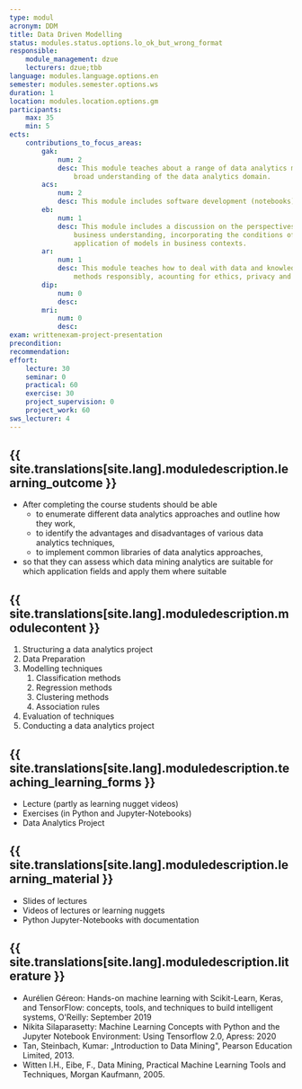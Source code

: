 ```yaml
---
type: modul
acronym: DDM
title: Data Driven Modelling
status: modules.status.options.lo_ok_but_wrong_format
responsible: 
    module_management: dzue
    lecturers: dzue;tbb
language: modules.language.options.en
semester: modules.semester.options.ws
duration: 1
location: modules.location.options.gm
participants: 
    max: 35
    min: 5
ects: 
    contributions_to_focus_areas:
        gak: 
            num: 2
            desc: This module teaches about a range of data analytics methods, that allows a 
                broad understanding of the data analytics domain.
        acs: 
            num: 2
            desc: This module includes software development (notebooks)
        eb: 
            num: 1
            desc: This module includes a discussion on the perspectives of data-driven 
                business understanding, incorporating the conditions of the introduction and 
                application of models in business contexts.
        ar: 
            num: 1
            desc: This module teaches how to deal with data and knowledge generating 
                methods responsibly, acounting for ethics, privacy and security.
        dip: 
            num: 0
            desc:
        mri: 
            num: 0
            desc:
exam: writtenexam-project-presentation
precondition: 
recommendation: 
effort:
    lecture: 30
    seminar: 0
    practical: 60
    exercise: 30
    project_supervision: 0
    project_work: 60
sws_lecturer: 4  
---
```




## {{ site.translations[site.lang].moduledescription.learning_outcome }}
<!-- Learning Outcome -->

* After completing the course students should be able
    * to enumerate different data analytics approaches and outline how they work,
    * to identify the advantages and disadvantages of various data analytics techniques, 
    * to implement common libraries of data analytics approaches,
* so that they can assess which data mining analytics are suitable for which application fields and apply them where suitable

  
## {{ site.translations[site.lang].moduledescription.modulecontent }}
<!-- Modulinhalt -->

1. Structuring a data analytics project
2. Data Preparation
3. Modelling techniques
    1. Classification methods
    2. Regression methods
    3. Clustering methods 
    4. Association rules
4. Evaluation of techniques
5. Conducting a data analytics project


## {{ site.translations[site.lang].moduledescription.teaching_learning_forms }}
<!-- Lehr- und Lernformen -->

* Lecture (partly as learning nugget videos)
* Exercises (in Python and Jupyter-Notebooks)
* Data Analytics Project



## {{ site.translations[site.lang].moduledescription.learning_material }}
<!-- Zur Verfügung gestelltes Lehrmaterial -->

* Slides of lectures
* Videos of lectures or learning nuggets
* Python Jupyter-Notebooks with documentation


## {{ site.translations[site.lang].moduledescription.literature }}
<!-- Weiterführende Literatur -->

* Aurélien Géreon: Hands-on machine learning with Scikit-Learn, Keras, and TensorFlow: concepts, tools, and techniques to build intelligent systems, O'Reilly: September 2019
* Nikita Silaparasetty: Machine Learning Concepts with Python and the Jupyter Notebook Environment: Using Tensorflow 2.0, Apress: 2020
* Tan, Steinbach, Kumar: „Introduction to Data Mining", Pearson Education Limited, 2013. 
* Witten I.H., Eibe, F., Data Mining, Practical Machine Learning Tools and Techniques, Morgan Kaufmann, 2005.
